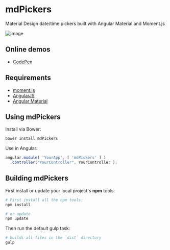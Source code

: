# mdPickers
Material Design date/time pickers built with Angular Material and Moment.js

![image](https://cloud.githubusercontent.com/assets/13098589/14771330/2d1e7060-0aba-11e6-8371-dfdce5dd93a8.png)

## Online demos

* [CodePen](http://codepen.io/alenaksu/full/eNzbrZ)


## Requirements

* [moment.js](http://momentjs.com/)
* [AngularJS](https://angularjs.org/)
* [Angular Material](https://material.angularjs.org/)

## Using mdPickers

Install via Bower:

```bash
bower install mdPickers
```

Use in Angular:
```javascript
angular.module( 'YourApp', [ 'mdPickers' ] )
  .controller("YourController", YourController );
```

## Building mdPickers

First install or update your local project's __npm__ tools:

```bash
# First install all the npm tools:
npm install

# or update
npm update
```

Then run the default gulp task:

```bash
# builds all files in the `dist` directory
gulp
```
